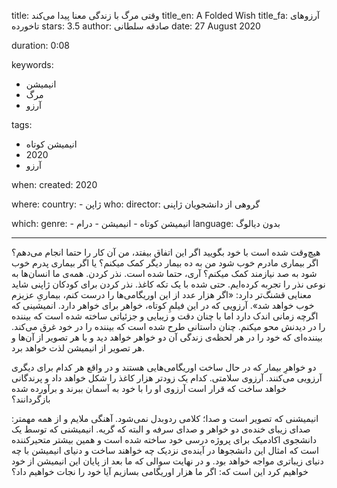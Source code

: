 
title: وقتی مرگ با زندگی معنا پیدا می‌کند
title_en: A Folded Wish 
title_fa: آرزوهای تاخورده 
stars: 3.5
author: صادقه سلطانی
date: 27 August 2020

duration: 0:08

keywords:
  - انیمیشن
  - مرگ
  - آرزو

tags:
  - انیمیشن کوتاه
  - 2020
  - آرزو  

when:
  created: 2020

where:
  country:
    - ژاپن
who:
  director: گروهی از دانشجویان ژاپنی

which:
  genre:
    - انیمیشن کوتاه
    - انیمیشن
    - درام
  language: بدون دیالوگ

---

هیچ‌وقت شده است با خود بگویید اگر این اتفاق بیفتد، من آن کار را حتما انجام می‌دهم؟ اگر بیماری مادرم خوب شود من به ده بیمار دیگر کمک میکنم؟ یا اگر بیماری پدرم خوب شود به صد نیازمند کمک میکنم؟ آری، حتما شده است. نذر کردن. همه‌ی ما انسان‌ها به نوعی نذر را تجربه کرده‌ایم. حتی شده با یک تکه کاغذ. نذر کردن برای کودکان ژاپنی‌ شاید معنایی قشنگ‌تر دارد: «اگر هزار عدد از این اوریگامی‌ها را درست کنم، بیماریِ عزیزم خوب خواهد شد». آرزویی که در این فیلمِ کوتاه، خواهر برای خواهر دارد. انمیشینی که اگرچه زمانی اندک دارد اما با چنان دقت و زیبایی و جزئیاتی ساخته شده است که بیننده را در دیدنش محو میکنم. چنان داستانی طرح شده است که بیننده‌ را در خود غرق می‌کند. بیننده‌ای که خود را در هر لحظه‌ی زندگی آن دو خواهر خواهد دید و با هر تصویر از آن‌ها و هر تصویر از انیمیشن لذت خواهد برد.

دو خواهرِ بیمار که در حال ساخت اوریگامی‌هایی هستند و در واقع هر کدام برای دیگری آرزویی می‌کنند. آرزوی سلامتی. کدام یک زودتر هزار کاغذ را شکل خواهد داد و پرندگانی خواهد ساخت که قرار است آرزوی او را با خود به آسمان ببرند و برآورده شده بازگردانند؟

انیمیشنی که تصویر است و صدا؛ کلامی ردوبدل نمی‌شود. آهنگی ملایم و از همه مهمتر: صدای زیبای خنده‌ی دو خواهر و صدای سرفه و البته که گریه. انیمیشنی که توسط یک دانشجوی اکادمیک برای پروژه درسی خود ساخته شده است و همین بیشتر متحیرکننده است که امثال این دانشجوها در آینده‌ی نزدیک چه خواهند ساخت و دنیای انیمیشن با چه دنیای زیباتری مواجه خواهد بود. و در نهایت سوالی که ما بعد از پایان این انیمیشن از خود خواهیم کرد این است که: اگر ما هزار اوریگامی بسازیم آیا خود را نجات خواهیم داد؟
